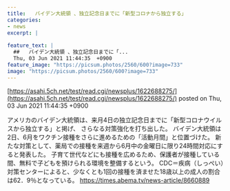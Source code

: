 ```yaml
---
title:   バイデン大統領 、独立記念日までに「新型コロナから独立する」  
categories:
- news
excerpt: |
  
feature_text: |
  ##   バイデン大統領 、独立記念日までに「...
  Thu, 03 Jun 2021 11:44:35  +0900
feature_image: "https://picsum.photos/2560/600?image=733"
image: "https://picsum.photos/2560/600?image=733"
---
```


[https://asahi.5ch.net/test/read.cgi/newsplus/1622688275/](https://asahi.5ch.net/test/read.cgi/newsplus/1622688275/)
posted on Thu, 03 Jun 2021 11:44:35  +0900

<!--more-->

アメリカのバイデン大統領は、来月4日の独立記念日までに「新型コロナウイルスから独立する」と掲げ、 さらなる対策強化を打ち出した。 バイデン大統領は2日、6月をワクチン接種をさらに進めるための「活動月間」と位置づけた。 新たな対策として、薬局での接種を来週から6月中の金曜日に限り24時間対応にすると発表した。 子育て世代などにも接種を広めるため、保護者が接種している間、無料で子どもを預けられる環境を整備するという。 CDC＝疾病（しっぺい）対策センターによると、少なくとも1回の接種を済ませた18歳以上の成人の割合は62．9％となっている。 https://times.abema.tv/news-article/8660889
